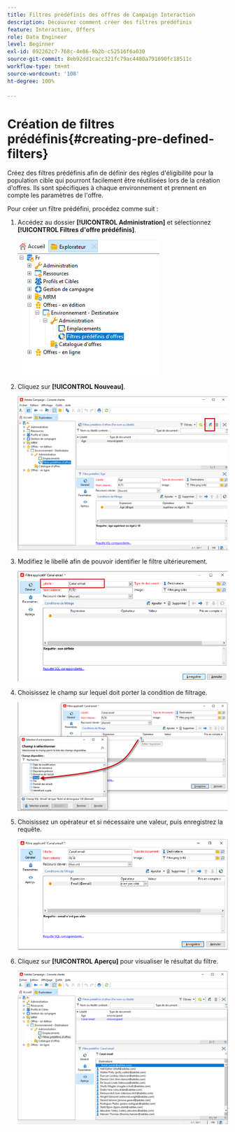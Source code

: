 ```yaml
---
title: Filtres prédéfinis des offres de Campaign Interaction
description: Découvrez comment créer des filtres prédéfinis
feature: Interaction, Offers
role: Data Engineer
level: Beginner
exl-id: 092262c7-768c-4e86-9b2b-c52516f6a030
source-git-commit: 8eb92dd1cacc321fc79ac4480a791690fc18511c
workflow-type: tm+mt
source-wordcount: '108'
ht-degree: 100%

---
```


# Création de filtres prédéfinis{#creating-pre-defined-filters}

Créez des filtres prédéfinis afin de définir des règles d&#39;éligibilité pour la population cible qui pourront facilement être réutilisées lors de la création d&#39;offres. Ils sont spécifiques à chaque environnement et prennent en compte les paramètres de l&#39;offre.

Pour créer un filtre prédéfini, procédez comme suit :

1. Accédez au dossier **[!UICONTROL Administration]** et sélectionnez **[!UICONTROL Filtres d&#39;offre prédéfinis]**.

   ![](assets/offer_filter_create_005.png)

1. Cliquez sur **[!UICONTROL Nouveau]**.

   ![](assets/offer_filter_create_001.png)

1. Modifiez le libellé afin de pouvoir identifier le filtre ultérieurement.

   ![](assets/offer_filter_create_002.png)

1. Choisissez le champ sur lequel doit porter la condition de filtrage.

   ![](assets/offer_filter_create_003.png)

1. Choisissez un opérateur et si nécessaire une valeur, puis enregistrez la requête.

   ![](assets/offer_filter_create_004.png)

1. Cliquez sur **[!UICONTROL Aperçu]** pour visualiser le résultat du filtre.

   ![](assets/offer_filter_create_006.png)
